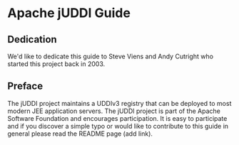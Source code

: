 # Apache jUDDI Guide

## Dedication

We'd like to dedicate this guide to Steve Viens and Andy Cutright who started this project back in 2003.

## Preface

The jUDDI project maintains a UDDIv3 registry that can be deployed to most modern JEE application servers. The jUDDI project is part of the Apache Software Foundation and encourages participation. It is easy to participate and if you discover a simple typo or would like to contribute to this guide in general please read the README page (add link).
